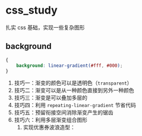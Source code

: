 # css_study
扎实 css 基础，实现一些复杂图形

## background

```css
{
    background: linear-gradient(#fff, #000);
}
```

1. 技巧一：渐变的颜色可以是透明色（`transparent`）
2. 技巧二：渐变可以是从一种颜色直接到另外一种颜色
3. 技巧三：渐变是可以叠加多层的
4. 技巧四：利用 `repeating-linear-gradient` 节省代码
5. 技巧五：预留衔接空间消除渐变产生的锯齿
6. 技巧六：利用多层渐变组合图形
   1. 实现优惠券波浪造型：[](https://github.com/PENTONCOS/css_study/blob/main/background/coupon.css)

